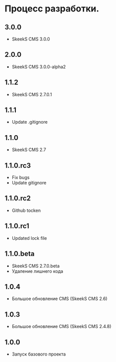 Процесс разработки.
==============

3.0.0
-----------------
  * SkeekS CMS 3.0.0

2.0.0
-----------------
  * SkeekS CMS 3.0.0-alpha2

1.1.2
-----------------
  * SkeekS CMS 2.7.0.1

1.1.1
-----------------
  * Update .gitignore

1.1.0
-----------------
  * SkeekS CMS 2.7

1.1.0.rc3
-----------------
  * Fix bugs
  * Update gitignore

1.1.0.rc2
-----------------
  * Github tocken

1.1.0.rc1
-----------------
  * Updated lock file

1.1.0.beta
-----------------
  * SkeekS CMS 2.7.0.beta
  * Удаление лишнего кода

1.0.4
-----------------
  * Большое обновление CMS (SkeekS CMS 2.6)

1.0.3
-----------------
  * Большое обновление CMS (SkeekS CMS 2.4.8)

1.0.0
-----------------
  * Запуск базового проекта
